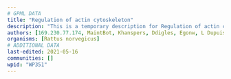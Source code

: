 ```yaml
---
# GPML DATA
title: "Regulation of actin cytoskeleton"
description: "This is a temporary description for Regulation of actin cytoskeleton"
authors: [169.230.77.174, MaintBot, Khanspers, Ddigles, Egonw, L Dupuis, Eweitz]
organisms: [Rattus norvegicus]
# ADDITIONAL DATA
last-edited: 2021-05-16
communities: []
wpid: "WP351"
---
```

